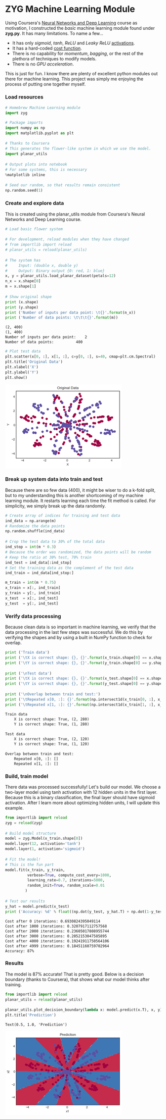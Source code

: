 
# ZYG Machine Learning Module

Using Coursera's [Neural Networks and Deep Learning](https://www.coursera.org/learn/neural-networks-deep-learning) course as motivation, I constructed the *basic* machine learning module found under **zyg.py**. It has many limitations. To name a few...

- It has only *sigmoid*, *tanh*, *ReLU* and *Leaky ReLU* <u>activations</u>.
- It has a hard-coded <u>cost function</u>.
- There is no capability for *momentum*, *bagging*, or the rest of the plethora of techniques to modify models.
- There is no *GPU acceleration*. 

This is just for fun. I know there are plenty of excellent python modules out there for machine learning. This project was simply me enjoying the process of putting one together myself.

### Load resources


```python
# Homebrew Machine Learning module
import zyg
```


```python
# Package imports
import numpy as np
import matplotlib.pyplot as plt

# Thanks to Coursera
# This generates the flower-like system in which we use the model.
import planar_utils

# Output plots into notebook
# For some systems, this is necessary
%matplotlib inline

# Seed our random, so that results remain consistent
np.random.seed(1)
```

### Create and explore data

This is created using the planar_utils module from Coursera's Neural Networks and Deep Learning course. 


```python
# Load basic flower system

# For development, reload modules when they have changed
# from importlib import reload
# planar_utils = reload(planar_utils)

# The system has 
#     Input: (double x, double y)
#     Output: Binary output {0: red, 1: blue}
x, y = planar_utils.load_planar_dataset(petals=12)
n_x = x.shape[0]
m = x.shape[1]

# Show original shape
print (x.shape)
print (y.shape)
print ('Number of inputs per data point: \t{}'.format(n_x))
print ('Number of data points: \t\t\t{}'.format(m))
```

    (2, 400)
    (1, 400)
    Number of inputs per data point: 	2
    Number of data points: 			400
    


```python
# Plot test data
plt.scatter(x[0, :], x[1, :], c=y[0, :], s=40, cmap=plt.cm.Spectral)
plt.title('Original Data')
plt.xlabel('X')
plt.ylabel('Y')
plt.show()
```


![png](images/output_6_0.png)


### Break up system data into train and test

Because there are so few data (400), it might be wiser to do a k-fold split, but to my understanding this is another shortcoming of my machine learning module. It restarts learning each time the fit method is called. For simplicity, we simply break up the data randomly.


```python
# Create array of indices for training and test data
ind_data = np.arange(m)
# Randomize the data points
np.random.shuffle(ind_data)

# Crop the test data to 30% of the total data
ind_stop = int(m * 0.3)
# Because the order was randomized, the data points will be random
# Keep the ratio at 30% test, 70% train
ind_test = ind_data[:ind_stop]
# Set the training data as the complement of the test data
ind_train = ind_data[ind_stop:]
```


```python
m_train = int(m * 0.75)
x_train = x[:, ind_train]
y_train = y[:, ind_train]
x_test  = x[:, ind_test]
y_test  = y[:, ind_test]
```

### Verify data processing

Because clean data is so important in machine learning, we verify that the data processing in the last few steps was successful. We do this by verifying the shapes and by using a built in NumPy function to check for overlap.


```python
print ('Train data')
print ('\tX is correct shape: {}, {}'.format(x_train.shape[0] == x.shape[0], x_train.shape))
print ('\tY is correct shape: {}, {}'.format(y_train.shape[0] == y.shape[0], y_train.shape))

print ('\nTest data')
print ('\tX is correct shape: {}, {}'.format(x_test.shape[0] == x.shape[0], x_test.shape))
print ('\tY is correct shape: {}, {}'.format(y_test.shape[0] == y.shape[0], y_test.shape))

print ('\nOverlap between train and test:')
print ('\tRepeated x[0, :]: {}'.format(np.intersect1d(x_train[0, :], x_test[0, :])))
print ('\tRepeated x[1, :]: {}'.format(np.intersect1d(x_train[1, :], x_test[1, :])))
```

    Train data
    	X is correct shape: True, (2, 280)
    	Y is correct shape: True, (1, 280)
    
    Test data
    	X is correct shape: True, (2, 120)
    	Y is correct shape: True, (1, 120)
    
    Overlap between train and test:
    	Repeated x[0, :]: []
    	Repeated x[1, :]: []
    

### Build, train model

There data was processed successfully! Let's build our model. We choose a two-layer model using tanh activation with 12 hidden units in the first layer. Because this is a binary classification, the final layer should have sigmoid activation. After I learn more about optimizing hidden units, I will update this example.


```python
from importlib import reload
zyg = reload(zyg)

# Build model structure
model = zyg.Model(x_train.shape[0])
model.layer(12, activation='tanh')
model.layer(1, activation='sigmoid')

# Fit the model!
# This is the fun part
model.fit(x_train, y_train, 
          verbose=True, compute_cost_every=1000, 
          learning_rate=0.7, iterations=5000, 
          random_init=True, random_scale=0.01
         )

# Test our results
y_hat = model.predict(x_test)
print ('Accuracy: %d' % float((np.dot(y_test, y_hat.T) + np.dot(1-y_test,1-y_hat.T))/float(y_test.size)*100) + '%')
```

    Cost after 0 iterations: 0.6930824395049114
    Cost after 1000 iterations: 0.3207917112757568
    Cost after 2000 iterations: 0.23605017808955744
    Cost after 3000 iterations: 0.2052153047585895
    Cost after 4000 iterations: 0.19241911750564106
    Cost after 4999 iterations: 0.18451160759702964
    Accuracy: 87%
    

### Results

The model is 87% accurate! That is pretty good. Below is a decision boundary (thanks to Coursera), that shows what our model thinks after training.


```python
from importlib import reload
planar_utils = reload(planar_utils)

planar_utils.plot_decision_boundary(lambda x: model.predict(x.T), x, y)
plt.title('Prediction')
```




    Text(0.5, 1.0, 'Prediction')




![png](images/output_15_1.png)


